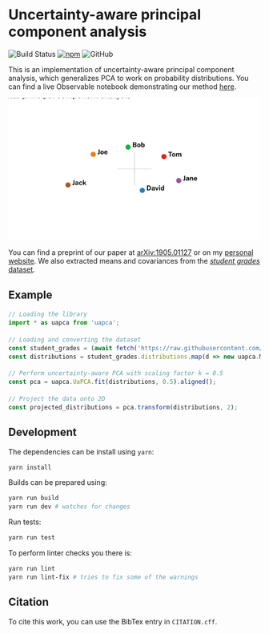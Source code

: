 # Uncertainty-aware principal component analysis

![Build Status](https://github.com/grtlr/uapca/workflows/build/badge.svg)
[![npm](https://img.shields.io/npm/v/uapca)](https://www.npmjs.com/package/uapca)
![GitHub](https://img.shields.io/github/license/grtlr/uapca)

This is an implementation of uncertainty-aware principal component analysis, which generalizes PCA to work on probability distributions. You can find a live Observable notebook demonstrating our method [here](https://observablehq.com/@grtlr/uncertainty-aware-pca).

![Teaser](https://raw.githubusercontent.com/grtlr/uapca/master/teaser.gif)

You can find a preprint of our paper at [arXiv:1905.01127](https://arxiv.org/abs/1905.01127) or on my [personal website](https://www.jgoertler.com).
We also extracted means and covariances from the [*student grades* dataset](https://raw.githubusercontent.com/grtlr/uapca/master/data/student_grades.json).

## Example

```js
// Loading the library
import * as uapca from 'uapca';

// Loading and converting the dataset
const student_grades = (await fetch('https://raw.githubusercontent.com/grtlr/uapca/master/data/student_grades.json')).json();
const distributions = student_grades.distributions.map(d => new uapca.MultivariateNormal(d.mean, d.cov));

// Perform uncertainty-aware PCA with scaling factor k = 0.5
const pca = uapca.UaPCA.fit(distributions, 0.5).aligned();

// Project the data onto 2D
const projected_distributions = pca.transform(distributions, 2);
```

## Development

The dependencies can be install using `yarn`:

```bash
yarn install
```

Builds can be prepared using:

```bash
yarn run build
yarn run dev # watches for changes
```

Run tests:

```bash
yarn run test
```
    
To perform linter checks you there is:

```bash
yarn run lint
yarn run lint-fix # tries to fix some of the warnings
```

## Citation

To cite this work, you can use the BibTex entry in `CITATION.cff`.
